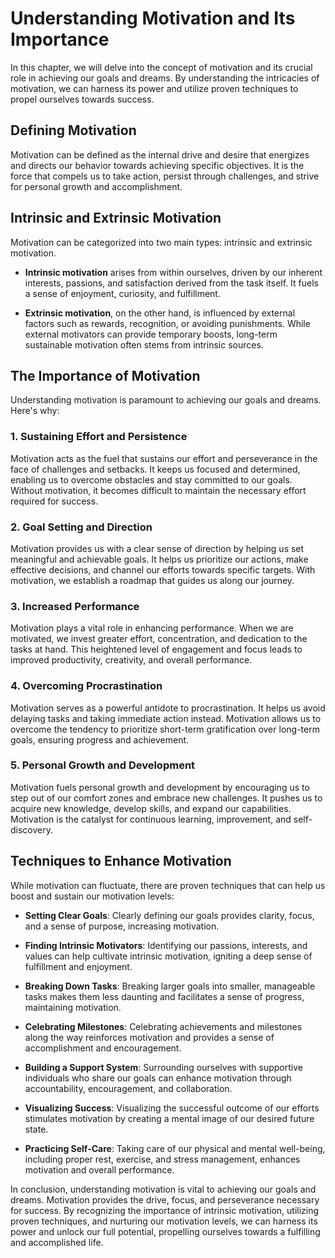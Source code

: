 Understanding Motivation and Its Importance
======================================================

In this chapter, we will delve into the concept of motivation and its crucial role in achieving our goals and dreams. By understanding the intricacies of motivation, we can harness its power and utilize proven techniques to propel ourselves towards success.

Defining Motivation
-------------------

Motivation can be defined as the internal drive and desire that energizes and directs our behavior towards achieving specific objectives. It is the force that compels us to take action, persist through challenges, and strive for personal growth and accomplishment.

Intrinsic and Extrinsic Motivation
----------------------------------

Motivation can be categorized into two main types: intrinsic and extrinsic motivation.

* **Intrinsic motivation** arises from within ourselves, driven by our inherent interests, passions, and satisfaction derived from the task itself. It fuels a sense of enjoyment, curiosity, and fulfillment.

* **Extrinsic motivation**, on the other hand, is influenced by external factors such as rewards, recognition, or avoiding punishments. While external motivators can provide temporary boosts, long-term sustainable motivation often stems from intrinsic sources.

The Importance of Motivation
----------------------------

Understanding motivation is paramount to achieving our goals and dreams. Here's why:

### 1. Sustaining Effort and Persistence

Motivation acts as the fuel that sustains our effort and perseverance in the face of challenges and setbacks. It keeps us focused and determined, enabling us to overcome obstacles and stay committed to our goals. Without motivation, it becomes difficult to maintain the necessary effort required for success.

### 2. Goal Setting and Direction

Motivation provides us with a clear sense of direction by helping us set meaningful and achievable goals. It helps us prioritize our actions, make effective decisions, and channel our efforts towards specific targets. With motivation, we establish a roadmap that guides us along our journey.

### 3. Increased Performance

Motivation plays a vital role in enhancing performance. When we are motivated, we invest greater effort, concentration, and dedication to the tasks at hand. This heightened level of engagement and focus leads to improved productivity, creativity, and overall performance.

### 4. Overcoming Procrastination

Motivation serves as a powerful antidote to procrastination. It helps us avoid delaying tasks and taking immediate action instead. Motivation allows us to overcome the tendency to prioritize short-term gratification over long-term goals, ensuring progress and achievement.

### 5. Personal Growth and Development

Motivation fuels personal growth and development by encouraging us to step out of our comfort zones and embrace new challenges. It pushes us to acquire new knowledge, develop skills, and expand our capabilities. Motivation is the catalyst for continuous learning, improvement, and self-discovery.

Techniques to Enhance Motivation
--------------------------------

While motivation can fluctuate, there are proven techniques that can help us boost and sustain our motivation levels:

* **Setting Clear Goals**: Clearly defining our goals provides clarity, focus, and a sense of purpose, increasing motivation.

* **Finding Intrinsic Motivators**: Identifying our passions, interests, and values can help cultivate intrinsic motivation, igniting a deep sense of fulfillment and enjoyment.

* **Breaking Down Tasks**: Breaking larger goals into smaller, manageable tasks makes them less daunting and facilitates a sense of progress, maintaining motivation.

* **Celebrating Milestones**: Celebrating achievements and milestones along the way reinforces motivation and provides a sense of accomplishment and encouragement.

* **Building a Support System**: Surrounding ourselves with supportive individuals who share our goals can enhance motivation through accountability, encouragement, and collaboration.

* **Visualizing Success**: Visualizing the successful outcome of our efforts stimulates motivation by creating a mental image of our desired future state.

* **Practicing Self-Care**: Taking care of our physical and mental well-being, including proper rest, exercise, and stress management, enhances motivation and overall performance.

In conclusion, understanding motivation is vital to achieving our goals and dreams. Motivation provides the drive, focus, and perseverance necessary for success. By recognizing the importance of intrinsic motivation, utilizing proven techniques, and nurturing our motivation levels, we can harness its power and unlock our full potential, propelling ourselves towards a fulfilling and accomplished life.
